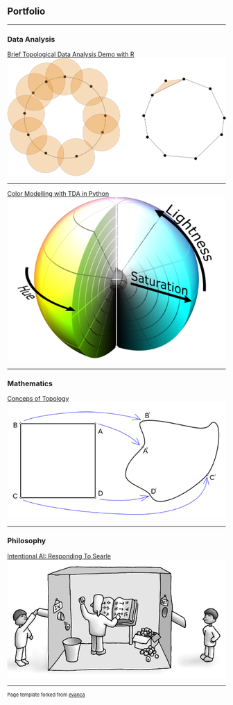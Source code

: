 ## Portfolio

---

### Data Analysis 

[Brief Topological Data Analysis Demo with R](/pdf/TDA.pdf)
<img src="images/rips_complex.png?raw=true"/>

---
[Color Modelling with TDA in Python](/sample_page)
<img src="images/color_sphere.png?raw=true"/>

---

### Mathematics

[Conceps of Topology](/pdf/Topology.pdf)
<img src="images/topology.png?raw=true"/>

---

### Philosophy

[Intentional AI: Responding To Searle](/pdf/Searle_paper.pdf)
<img src="images/chinese_room.png?raw=true"/>



---
<p style="font-size:11px">Page template forked from <a href="https://github.com/evanca/quick-portfolio">evanca</a></p>
<!-- Remove above link if you don't want to attibute -->
